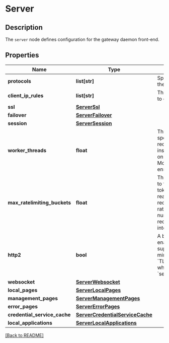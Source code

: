 # Server

## Description

The `server` node defines configuration for the gateway daemon front-end.


## Properties

Name | Type | Description | Notes
------------ | ------------- | ------------- | -------------
**protocols** | **list[str]** | Specifies the protocols which will be supported by the server.| [optional] 
**client\_ip\_rules** | **list[str]** | The rules which define whether a client is allowed to connect to this server.| [optional] 
**ssl** | [**ServerSsl**](ServerSsl.md) |  | [optional] 
**failover** | [**ServerFailover**](ServerFailover.md) |  | [optional] 
**session** | [**ServerSession**](ServerSession.md) |  | [optional] 
**worker\_threads** | **float** | The number of configured worker threads specifies the number of concurrent incoming requests that can be serviced by this gateway instance. Choosing the optimal number depends on the quantity and type of traffic on your network. Modifying this value should be done carefully to ensure optimal performance.  | [optional] [default to 100]
**max\_ratelimiting\_buckets** | **float** | The number of unique request buckets to hold on to for the rate limiting capability. When a request is tokenized, it gets a bucket assigned. If this limit is reached, rate limiting information about the oldest requests will be ejected. This effectively resets the rate limiting counters for this client(s). This number needs to be higher than the number of requests being rate limited across a refresh interval.  | [optional] [default to 16384]
**http2** | **bool** | A boolean which indicates whether or not to enable support for HTTP/2 clients. HTTP/2 supports a reduced set of cipher suites. The minimum cipher is &#x60;TLS\_ECDHE\_RSA\_WITH\_AES\_128\_GCM\_SHA256&#x60; which should be added to the &#x60;server/ssl/ciphers[]&#x60; entry.  | [optional] [default to False]
**websocket** | [**ServerWebsocket**](ServerWebsocket.md) |  | [optional] 
**local\_pages** | [**ServerLocalPages**](ServerLocalPages.md) |  | [optional] 
**management\_pages** | [**ServerManagementPages**](ServerManagementPages.md) |  | [optional] 
**error\_pages** | [**ServerErrorPages**](ServerErrorPages.md) |  | [optional] 
**credential\_service\_cache** | [**ServerCredentialServiceCache**](ServerCredentialServiceCache.md) |  | [optional] 
**local\_applications** | [**ServerLocalApplications**](ServerLocalApplications.md) |  | [optional] 

[[Back to README]](../README.md)



